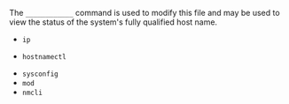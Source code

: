 The `____________` command is used to modify this file and may be used to view the status of the system's fully qualified host name. 
* `ip`
+ `hostnamectl`
* `sysconfig`
* `mod`
* `nmcli`
